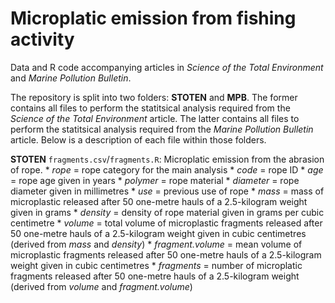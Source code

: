 # Microplatic emission from fishing activity
Data and R code accompanying articles in *Science of the Total Environment* and *Marine Pollution Bulletin*.

The repository is split into two folders: **STOTEN** and **MPB**. The former contains all files to perform the statitsical analysis required from the *Science of the Total Environment* article. The latter contains all files to perform the statitsical analysis required from the *Marine Pollution Bulletin* article. Below is a description of each file within those folders.

**STOTEN**
`fragments.csv`/`fragments.R`: Microplatic emission from the abrasion of rope.
    * *rope* = rope category for the main analysis
    * *code* = rope ID
    * *age* = rope age given in years
    * *polymer* = rope material
    * *diameter* = rope diameter given in millimetres
    * *use* = previous use of rope
    * *mass* = mass of microplastic released after 50 one-metre hauls of a 2.5-kilogram weight given in grams
    * *density* = density of rope material given in grams per cubic centimetre
    * *volume* = total volume of microplastic fragments released after 50 one-metre hauls of a 2.5-kilogram weight given in cubic centimetres (derived from *mass* and *density*)
    * *fragment.volume* = mean volume of microplastic fragments released after 50 one-metre hauls of a 2.5-kilogram weight given in cubic centimetres
    * *fragments* = number of microplatic fragments released after 50 one-metre hauls of a 2.5-kilogram weight (derived from *volume* and *fragment.volume*)
